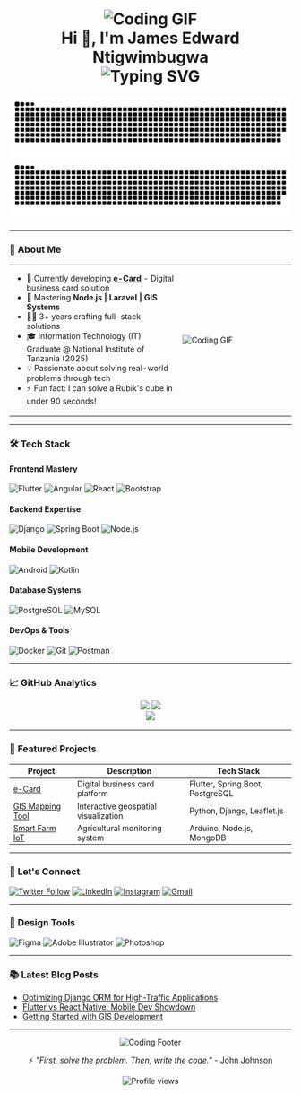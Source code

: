 <h1 align="center"> 
  <img src="https://media.giphy.com/media/v1.Y2lkPTc5MGI3NjExdDd6bXJ5N2s2b3l2a3h2Z2E5a3N5M3V0cDlqY2F1bDd0b2t5d2NlbiZlcD12MV9pbnRlcm5hbF9naWZfYnlfaWQmY3Q9Zw/2IudUHdI075HL02Pkk/giphy.gif" width="300" alt="Coding GIF">
  <br>Hi 👋, I'm James Edward Ntigwimbugwa<br>
  <img src="https://readme-typing-svg.demolab.com?font=Fira+Code&weight=600&size=24&duration=4000&pause=1000&color=36BCF7FF&center=true&vCenter=true&width=600&lines=Full-Stack+Developer+%F0%9F%92%BB;GIS+Enthusiast+%F0%9F%8C%8D;Open-Source+Contributor+%E2%9C%8A;Tech+Innovator+%F0%9F%9A%80" alt="Typing SVG" />
</h1>

<div align="center">
  <img src="https://raw.githubusercontent.com/platane/platane/output/github-contribution-grid-snake-dark.svg#gh-dark-mode-only" alt="Snake animation" />
  <img src="https://raw.githubusercontent.com/platane/platane/output/github-contribution-grid-snake.svg#gh-light-mode-only" alt="Snake animation" />
</div>

---

### 🚀 **About Me**

<table>
<tr>
<td width="60%">

- 🔭 Currently developing **[e-Card](https://github.com/James-Edward-Ntigwimbugwa/eCard-Mobile-App.git)** - Digital business card solution
- 🌱 Mastering **Node.js | Laravel | GIS Systems**
- 👨‍💻 3+ years crafting full-stack solutions
- 🎓 Information Technology (IT) Graduate @ National Institute of Tanzania (2025)
- 💡 Passionate about solving real-world problems through tech
- ⚡ Fun fact: I can solve a Rubik's cube in under 90 seconds!

</td>
<td width="40%">

<img src="https://media.giphy.com/media/qgQUggAC3Pfv687qPC/giphy.gif" width="100%" alt="Coding GIF">

</td>
</tr>
</table>

---

### 🛠 **Tech Stack**

#### **Frontend Mastery**
![Flutter](https://img.shields.io/badge/Flutter-%2302569B.svg?style=for-the-badge&logo=Flutter&logoColor=white)
![Angular](https://img.shields.io/badge/Angular-DD0031?style=for-the-badge&logo=angular&logoColor=white)
![React](https://img.shields.io/badge/React-20232A?style=for-the-badge&logo=react&logoColor=61DAFB)
![Bootstrap](https://img.shields.io/badge/Bootstrap-563D7C?style=for-the-badge&logo=bootstrap&logoColor=white)

#### **Backend Expertise**
![Django](https://img.shields.io/badge/Django-092E20?style=for-the-badge&logo=django&logoColor=green)
![Spring Boot](https://img.shields.io/badge/Spring_Boot-F2F4F9?style=for-the-badge&logo=spring-boot)
![Node.js](https://img.shields.io/badge/Node.js-339933?style=for-the-badge&logo=nodedotjs&logoColor=white)

#### **Mobile Development**
![Android](https://img.shields.io/badge/Android-3DDC84?style=for-the-badge&logo=android&logoColor=white)
![Kotlin](https://img.shields.io/badge/Kotlin-0095D5?&style=for-the-badge&logo=kotlin&logoColor=white)

#### **Database Systems**
![PostgreSQL](https://img.shields.io/badge/PostgreSQL-316192?style=for-the-badge&logo=postgresql&logoColor=white)
![MySQL](https://img.shields.io/badge/MySQL-005C84?style=for-the-badge&logo=mysql&logoColor=white)

#### **DevOps & Tools**
![Docker](https://img.shields.io/badge/Docker-2CA5E0?style=for-the-badge&logo=docker&logoColor=white)
![Git](https://img.shields.io/badge/GIT-E44C30?style=for-the-badge&logo=git&logoColor=white)
![Postman](https://img.shields.io/badge/Postman-FF6C37?style=for-the-badge&logo=Postman&logoColor=white)

---

### 📈 **GitHub Analytics**

<div align="center">
  <img height="180em" src="https://github-readme-stats.vercel.app/api?username=James-Edward-Ntigwimbugwa&show_icons=true&theme=radical&include_all_commits=true&count_private=true&hide_border=true"/>
  <img height="180em" src="https://github-readme-streak-stats.herokuapp.com/?user=James-Edward-Ntigwimbugwa&theme=radical&hide_border=true"/>
</div>

<div align="center">
  <img src="https://github-readme-stats.vercel.app/api/top-langs/?username=James-Edward-Ntigwimbugwa&layout=compact&theme=radical&hide_border=true&include_all_commits=true&count_private=true&langs_count=12"/>
</div>

---

### 🌟 **Featured Projects**

| Project | Description | Tech Stack |
|---------|-------------|------------|
| [e-Card](https://github.com/James-Edward-Ntigwimbugwa/eCard-Mobile-App) | Digital business card platform | Flutter, Spring Boot, PostgreSQL |
| [GIS Mapping Tool](https://github.com/yourusername/gis-mapper) | Interactive geospatial visualization | Python, Django, Leaflet.js |
| [Smart Farm IoT](https://github.com/yourusername/smart-farm) | Agricultural monitoring system | Arduino, Node.js, MongoDB |

---

### 🤝 **Let's Connect**

[![Twitter Follow](https://img.shields.io/twitter/follow/james335373011?style=social)](https://twitter.com/james335373011)
[![LinkedIn](https://img.shields.io/badge/LinkedIn-0077B5?style=for-the-badge&logo=linkedin&logoColor=white)](https://linkedin.com/in/yourprofile)
[![Instagram](https://img.shields.io/badge/Instagram-E4405F?style=for-the-badge&logo=instagram&logoColor=white)](https://instagram.com/_e_son_25)
[![Gmail](https://img.shields.io/badge/Gmail-D14836?style=for-the-badge&logo=gmail&logoColor=white)](mailto:jamesedwards2001.tz@gmail.com)

---

### 🎨 **Design Tools**
![Figma](https://img.shields.io/badge/Figma-F24E1E?style=for-the-badge&logo=figma&logoColor=white)
![Adobe Illustrator](https://img.shields.io/badge/Illustrator-FF9A00?style=for-the-badge&logo=adobeillustrator&logoColor=white)
![Photoshop](https://img.shields.io/badge/Photoshop-31A8FF?style=for-the-badge&logo=AdobePhotoshop&logoColor=black)

---

### 📚 **Latest Blog Posts**
<!-- BLOG-POST-LIST:START -->
- [Optimizing Django ORM for High-Traffic Applications](https://yourblog.com/django-optimization)
- [Flutter vs React Native: Mobile Dev Showdown](https://yourblog.com/flutter-vs-react)
- [Getting Started with GIS Development](https://yourblog.com/gis-basics)
<!-- BLOG-POST-LIST:END -->

---

<div align="center">
  <img src="https://media.giphy.com/media/3oKIPEqDGUULpEU0aQ/giphy.gif" width="100" alt="Coding Footer">
  <br>
  <p>⚡ <em>"First, solve the problem. Then, write the code."</em> - John Johnson</p>
  <img src="https://komarev.com/ghpvc/?username=James-Edward-Ntigwimbugwa&label=Profile+Views&color=blueviolet&style=flat" alt="Profile views">
</div>
